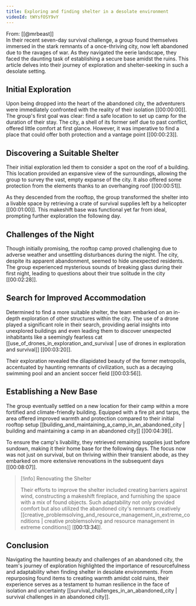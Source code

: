 ```yaml
---
title: Exploring and finding shelter in a desolate environment
videoId: tWYsfOSY9vY
---
```


From: [[@mrbeast]] <br/> 
In their recent seven-day survival challenge, a group found themselves immersed in the stark remnants of a once-thriving city, now left abandoned due to the ravages of war. As they navigated the eerie landscape, they faced the daunting task of establishing a secure base amidst the ruins. This article delves into their journey of exploration and shelter-seeking in such a desolate setting.

## Initial Exploration

Upon being dropped into the heart of the abandoned city, the adventurers were immediately confronted with the reality of their isolation [<a class="yt-timestamp" data-t="00:00:00">[00:00:00]</a>]. The group's first goal was clear: find a safe location to set up camp for the duration of their stay. The city, a shell of its former self due to past conflict, offered little comfort at first glance. However, it was imperative to find a place that could offer both protection and a vantage point [<a class="yt-timestamp" data-t="00:00:23">[00:00:23]</a>].

## Discovering a Suitable Shelter

Their initial exploration led them to consider a spot on the roof of a building. This location provided an expansive view of the surroundings, allowing the group to survey the vast, empty expanse of the city. It also offered some protection from the elements thanks to an overhanging roof [<a class="yt-timestamp" data-t="00:00:51">[00:00:51]</a>].

As they descended from the rooftop, the group transformed the shelter into a livable space by retrieving a crate of survival supplies left by a helicopter [<a class="yt-timestamp" data-t="00:01:00">[00:01:00]</a>]. This makeshift base was functional yet far from ideal, prompting further exploration the following day.

## Challenges of the Night

Though initially promising, the rooftop camp proved challenging due to adverse weather and unsettling disturbances during the night. The city, despite its apparent abandonment, seemed to hide unexpected residents. The group experienced mysterious sounds of breaking glass during their first night, leading to questions about their true solitude in the city [<a class="yt-timestamp" data-t="00:02:28">[00:02:28]</a>].

## Search for Improved Accommodation

Determined to find a more suitable shelter, the team embarked on an in-depth exploration of other structures within the city. The use of a drone played a significant role in their search, providing aerial insights into unexplored buildings and even leading them to discover unexpected inhabitants like a seemingly fearless cat [[use_of_drones_in_exploration_and_survival | use of drones in exploration and survival]] [<a class="yt-timestamp" data-t="00:03:20">[00:03:20]</a>].

Their exploration revealed the dilapidated beauty of the former metropolis, accentuated by haunting remnants of civilization, such as a decaying swimming pool and an ancient soccer field [<a class="yt-timestamp" data-t="00:03:56">[00:03:56]</a>].

## Establishing a New Base

The group eventually settled on a new location for their camp within a more fortified and climate-friendly building. Equipped with a fire pit and tarps, the area offered improved warmth and protection compared to their initial rooftop setup [[building_and_maintaining_a_camp_in_an_abandoned_city | building and maintaining a camp in an abandoned city]] [<a class="yt-timestamp" data-t="00:04:39">[00:04:39]</a>].

To ensure the camp's livability, they retrieved remaining supplies just before sundown, making it their home base for the following days. The focus now was not just on survival, but on thriving within their transient abode, as they embarked on more extensive renovations in the subsequent days [<a class="yt-timestamp" data-t="00:08:07">[00:08:07]</a>].

> [!info] Renovating the Shelter
>
> Their efforts to improve the shelter included creating barriers against wind, constructing a makeshift fireplace, and furnishing the space with a mix of found objects. Such adaptability not only provided comfort but also utilized the abandoned city's remnants creatively [[creative_problemsolving_and_resource_management_in_extreme_conditions | creative problemsolving and resource management in extreme conditions]] [<a class="yt-timestamp" data-t="00:13:34">[00:13:34]</a>].

## Conclusion

Navigating the haunting beauty and challenges of an abandoned city, the team's journey of exploration highlighted the importance of resourcefulness and adaptability when finding shelter in desolate environments. From repurposing found items to creating warmth amidst cold ruins, their experience serves as a testament to human resilience in the face of isolation and uncertainty [[survival_challenges_in_an_abandoned_city | survival challenges in an abandoned city]].